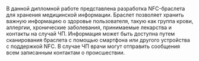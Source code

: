В данной дипломной работе представлена разработка NFC-браслета для хранения медицинской информации. Браслет позволяет хранить важную информацию о здоровье пользователя, такую как группа крови, аллергии, хронические заболевания, принимаемые лекарства и контакты на случай ЧП. Информация может быть доступна путем сканирования браслета с помощью смартфона или другого устройства с поддержкой NFC. В случае ЧП врачи могут отправить сообщения всем записанным контактам о происшествии.